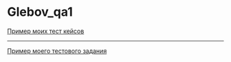 # Glebov_qa1
[Пример моих тест кейсов](https://docs.google.com/spreadsheets/d/1JiByzAaP-JMBchyuoQo306_RS6y52WcS4ef27kWZdf0/edit?usp=sharing)

---

[Пример моего тестового задания](https://docs.google.com/spreadsheets/d/1hfBPmWUCZqN8xbObRJfC_gBxOKMoRrOtavQ4h9LXrBs/edit?usp=sharing)